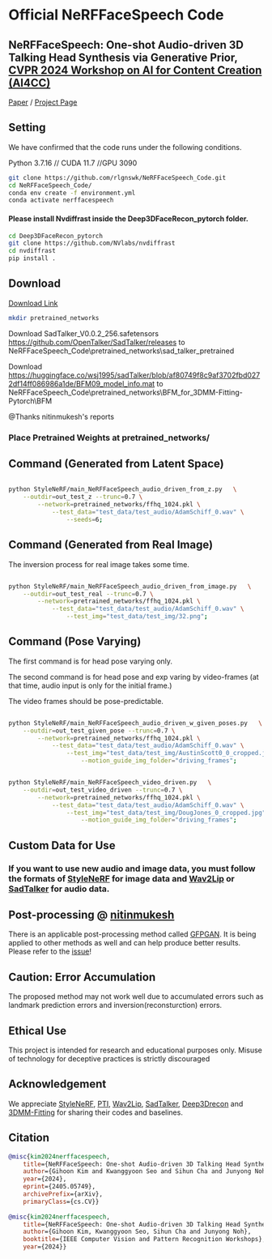 # Official NeRFFaceSpeech Code

## NeRFFaceSpeech: One-shot Audio-driven 3D Talking Head Synthesis via Generative Prior, [CVPR 2024 Workshop on AI for Content Creation (AI4CC)](https://ai4cc.net/)

[Paper](http://arxiv.org/abs/2405.05749/)  /  [Project Page](https://rlgnswk.github.io/NeRFFaceSpeech_ProjectPage/)


## Setting

We have confirmed that the code runs under the following conditions.

Python 3.7.16 // CUDA 11.7 //GPU 3090

```.bash
git clone https://github.com/rlgnswk/NeRFFaceSpeech_Code.git
cd NeRFFaceSpeech_Code/
conda env create -f environment.yml
conda activate nerffacespeech
```

#### Please install Nvdiffrast inside the Deep3DFaceRecon_pytorch folder.

```.bash
cd Deep3DFaceRecon_pytorch
git clone https://github.com/NVlabs/nvdiffrast
cd nvdiffrast
pip install .
```

## Download 

[Download Link](https://drive.google.com/drive/folders/1W3TGSh5ufmT3T1XPwU7LRB_y4bcbmm9i?usp=sharing)

```.bash
mkdir pretrained_networks
```


Download SadTalker_V0.0.2_256.safetensors
https://github.com/OpenTalker/SadTalker/releases to NeRFFaceSpeech_Code\pretrained_networks\sad_talker_pretrained

Download
https://huggingface.co/wsj1995/sadTalker/blob/af80749f8c9af3702fbd0272df14ff086986a1de/BFM09_model_info.mat to NeRFFaceSpeech_Code\pretrained_networks\BFM_for_3DMM-Fitting-Pytorch\BFM

@Thanks nitinmukesh's reports

### Place Pretrained Weights at pretrained_networks/

## Command (Generated from Latent Space)

```.bash

python StyleNeRF/main_NeRFFaceSpeech_audio_driven_from_z.py   \
    --outdir=out_test_z --trunc=0.7 \
        --network=pretrained_networks/ffhq_1024.pkl \
            --test_data="test_data/test_audio/AdamSchiff_0.wav" \
                --seeds=6;        

```

## Command (Generated from Real Image)

The inversion process for real image takes some time.

```.bash

python StyleNeRF/main_NeRFFaceSpeech_audio_driven_from_image.py   \
    --outdir=out_test_real --trunc=0.7 \
        --network=pretrained_networks/ffhq_1024.pkl \
            --test_data="test_data/test_audio/AdamSchiff_0.wav" \
                --test_img="test_data/test_img/32.png";       

```

## Command (Pose Varying)

The first command is for head pose varying only.

The second command is for head pose and exp varing by video-frames 
(at that time, audio input is only for the initial frame.)

The video frames should be pose-predictable.

```.bash

python StyleNeRF/main_NeRFFaceSpeech_audio_driven_w_given_poses.py   \
    --outdir=out_test_given_pose --trunc=0.7 \
        --network=pretrained_networks/ffhq_1024.pkl \
            --test_data="test_data/test_audio/AdamSchiff_0.wav" \
                --test_img="test_data/test_img/AustinScott0_0_cropped.jpg"\
                    --motion_guide_img_folder="driving_frames";     


python StyleNeRF/main_NeRFFaceSpeech_video_driven.py   \
    --outdir=out_test_video_driven --trunc=0.7 \
        --network=pretrained_networks/ffhq_1024.pkl \
            --test_data="test_data/test_audio/AdamSchiff_0.wav" \
                --test_img="test_data/test_img/DougJones_0_cropped.jpg"\
                    --motion_guide_img_folder="driving_frames";
```

## Custom Data for Use

### If you want to use new audio and image data, you must follow the formats of [StyleNeRF](https://github.com/facebookresearch/StyleNeRF) for image data and [Wav2Lip](https://github.com/Rudrabha/Wav2Lip) or [SadTalker](https://github.com/OpenTalker/SadTalker) for audio data.

## Post-processing @ [nitinmukesh](https://github.com/nitinmukesh)

There is an applicable post-processing method called [GFPGAN](https://github.com/TencentARC/GFPGAN). It is being applied to other methods as well and can help produce better results. Please refer to the [issue](https://github.com/rlgnswk/NeRFFaceSpeech_Code/issues/5)!

## Caution: Error Accumulation

The proposed method may not work well due to accumulated errors such as landmark prediction errors and inversion(reconsturction) errors.

## Ethical Use

This project is intended for research and educational purposes only. Misuse of technology for deceptive practices is strictly discouraged

## Acknowledgement

We appreciate [StyleNeRF](https://github.com/facebookresearch/StyleNeRF), [PTI](https://github.com/danielroich/PTI), [Wav2Lip](https://github.com/Rudrabha/Wav2Lip), [SadTalker](https://github.com/OpenTalker/SadTalker), [Deep3Drecon](https://github.com/sicxu/Deep3DFaceRecon_pytorch) and [3DMM-Fitting](https://github.com/ascust/3DMM-Fitting-Pytorch) for sharing their codes and baselines.

## Citation

```bibtex
@misc{kim2024nerffacespeech,
    title={NeRFFaceSpeech: One-shot Audio-driven 3D Talking Head Synthesis via Generative Prior}, 
    author={Gihoon Kim and Kwanggyoon Seo and Sihun Cha and Junyong Noh},
    year={2024},
    eprint={2405.05749},
    archivePrefix={arXiv},
    primaryClass={cs.CV}}
            
@misc{kim2024nerffacespeech,
    title={NeRFFaceSpeech: One-shot Audio-driven 3D Talking Head Synthesis via Generative Prior},
    author={Gihoon Kim, Kwanggyoon Seo, Sihun Cha and Junyong Noh},
    booktitle={IEEE Computer Vision and Pattern Recognition Workshops},
    year={2024}}
```
